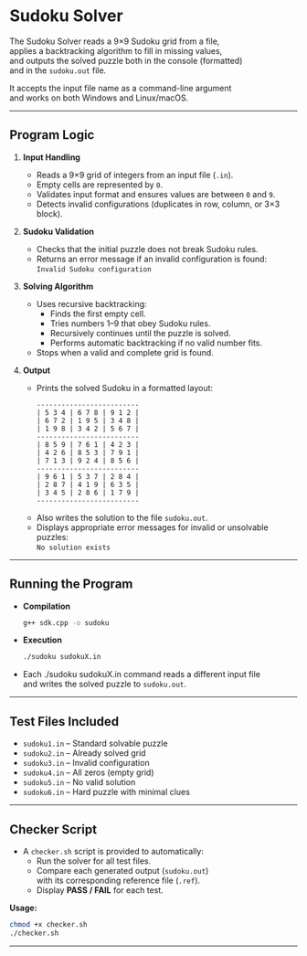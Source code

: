 # Sudoku Solver

The Sudoku Solver reads a 9×9 Sudoku grid from a file,  
applies a backtracking algorithm to fill in missing values,  
and outputs the solved puzzle both in the console (formatted)  
and in the `sudoku.out` file.

It accepts the input file name as a command-line argument  
and works on both Windows and Linux/macOS.

---

## Program Logic

1. **Input Handling**
   - Reads a 9×9 grid of integers from an input file (`.in`).
   - Empty cells are represented by `0`.
   - Validates input format and ensures values are between `0` and `9`.
   - Detects invalid configurations (duplicates in row, column, or 3×3 block).

2. **Sudoku Validation**
   - Checks that the initial puzzle does not break Sudoku rules.
   - Returns an error message if an invalid configuration is found:  
     `Invalid Sudoku configuration`

3. **Solving Algorithm**
   - Uses recursive backtracking:
     - Finds the first empty cell.
     - Tries numbers 1–9 that obey Sudoku rules.
     - Recursively continues until the puzzle is solved.
     - Performs automatic backtracking if no valid number fits.
   - Stops when a valid and complete grid is found.

4. **Output**
   - Prints the solved Sudoku in a formatted layout:
     ```
     -------------------------
     | 5 3 4 | 6 7 8 | 9 1 2 |
     | 6 7 2 | 1 9 5 | 3 4 8 |
     | 1 9 8 | 3 4 2 | 5 6 7 |
     -------------------------
     | 8 5 9 | 7 6 1 | 4 2 3 |
     | 4 2 6 | 8 5 3 | 7 9 1 |
     | 7 1 3 | 9 2 4 | 8 5 6 |
     -------------------------
     | 9 6 1 | 5 3 7 | 2 8 4 |
     | 2 8 7 | 4 1 9 | 6 3 5 |
     | 3 4 5 | 2 8 6 | 1 7 9 |
     -------------------------
     ```
   - Also writes the solution to the file `sudoku.out`.  
   - Displays appropriate error messages for invalid or unsolvable puzzles:  
     `No solution exists`

---

## Running the Program

- **Compilation**
  ```bash
  g++ sdk.cpp -o sudoku
  ```

- **Execution**
  ```bash
  ./sudoku sudokuX.in
  ```

- Each ./sudoku sudokuX.in command reads a different input file  
  and writes the solved puzzle to `sudoku.out`.

---

## Test Files Included

- `sudoku1.in` – Standard solvable puzzle  
- `sudoku2.in` – Already solved grid  
- `sudoku3.in` – Invalid configuration  
- `sudoku4.in` – All zeros (empty grid)  
- `sudoku5.in` – No valid solution  
- `sudoku6.in` – Hard puzzle with minimal clues  

---

## Checker Script

- A `checker.sh` script is provided to automatically:
  - Run the solver for all test files.
  - Compare each generated output (`sudoku.out`)  
    with its corresponding reference file (`.ref`).
  - Display **PASS / FAIL** for each test.

**Usage:**
```bash
chmod +x checker.sh
./checker.sh
```

---
